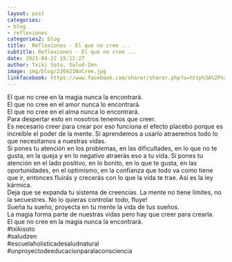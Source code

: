 ```yaml
---
layout: post
categories:
- blog
- reflexiones
categories2: blog
title:  Reflexiones - El que no cree ...
subtitle: Reflexiones - El que no cree ...
date: 2021-04-22 15:11:27
author: Txiki Soto, Salud-Zen
image: img/blog/220421NoCree.jpg
linkfacebook: https://www.facebook.com/sharer/sharer.php?u=http%3A%2F%2Fwww.salud-zen.com%2Fblog%2Freflexiones%2F2021%2F04%2F22%2Freflexiones-no-cree.html&amp;src=sdkpreparse
---
```

El que no cree en la magia nunca la encontrará.  
El que no cree en el amor nunca lo encontrará.  
El que no cree en el alma nunca lo encontrará.   
Para despertar esto en nosotros tenemos que creer.  
Es necesario creer para crear por eso funciona el efecto placebo porque es increible el poder de la mente. Si aprendemos a usarlo atraeremos todo lo que necesitamos a nuestras vidas.   
Si pones tu atención en los problemas, en las dificultades, en lo que no te gusta, en la queja y en lo negativo atraerás eso a tu vida. Si pones tu atención en el lado positivo, en lo bonito, en lo que te gusta, en las oportunidades, en el optimismo, en la confianza que todo va como tiene que ir, entonces fluirás y crecerás con lo que la vida te trae. Así es la ley kármica.   
Deja que se expanda tu sistema de creencias. La mente no tiene límites, no la secuestres. No lo quieras controlar todo, fluye!  
Sueña tu sueño, proyecta en tu mente la vida de tus sueños.   
La magia forma parte de nuestras vidas pero hay que creer para crearla.   
El que no cree en la magia nunca la encontrará.   
#txikisoto  
#saludzen  
#escuelaholisticadesaludnatural  
#unproyectodeeducacionparalaconsciencia  
